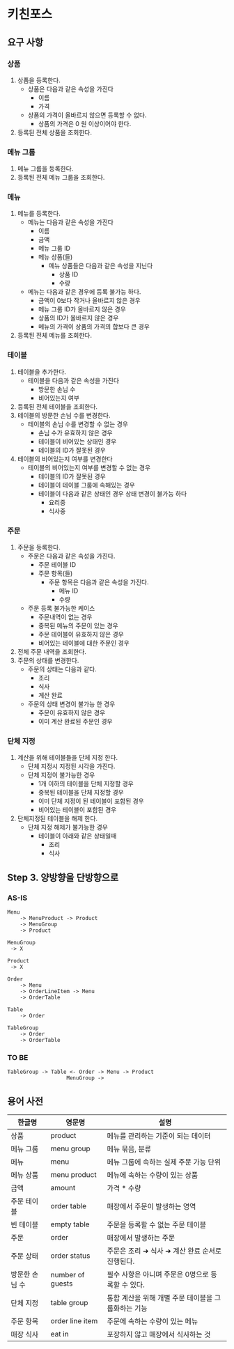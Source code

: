 # 키친포스

## 요구 사항
### 상품
1. 상품을 등록한다.
    * 상품은 다음과 같은 속성을 가진다
        * 이름
        * 가격
    * 상품의 가격이 올바르지 않으면 등록할 수 없다.
        * 상품의 가격은 0 원 이상이어야 한다.
2. 등록된 전체 상품을 조회한다.

### 메뉴 그룹
1. 메뉴 그룹을 등록한다.
2. 등록된 전체 메뉴 그룹을 조회한다.

### 메뉴
1. 메뉴를 등록한다.
    * 메뉴는 다음과 같은 속성을 가진다
        * 이름
        * 금액
        * 메뉴 그룹 ID
        * 메뉴 상품(들)
            * 메뉴 상품들은 다음과 같은 속성을 지닌다
                * 상품 ID
                * 수량
    * 메뉴는 다음과 같은 경우에 등록 불가능 하다.
        * 금액이 0보다 작거나 올바르지 않은 경우
        * 메뉴 그룹 ID가 올바르지 않은 경우
        * 상품의 ID가 올바르지 않은 경우
        * 메뉴의 가격이 상품의 가격의 합보다 큰 경우
2. 등록된 전체 메뉴를 조회한다.

### 테이블
1. 테이블을 추가한다.
    * 테이블을 다음과 같은 속성을 가진다
        * 방문한 손님 수
        * 비어있는지 여부
2. 등록된 전체 테이블을 조회한다.
3. 테이블의 방문한 손님 수를 변경한다.
    * 테이블의 손님 수를 변경할 수 없는 경우
        * 손님 수가 유효하지 않은 경우
        * 테이블이 비어있는 상태인 경우
        * 테이블의 ID가 잘못된 경우
4. 테이블의 비어있는지 여부를 변경한다
    * 테이블의 비어있는지 여부를 변경할 수 없는 경우
        * 테이블의 ID가 잘못된 경우
        * 테이블이 테이블 그룹에 속해있는 경우
        * 테이블이 다음과 같은 상태인 경우 상태 변경이 불가능 하다
            * 요리중
            * 식사중

### 주문
1. 주문을 등록한다.
    * 주문은 다음과 같은 속성을 가진다.
        * 주문 테이블 ID 
        * 주문 항목(들)
            * 주문 항목은 다음과 같은 속성을 가진다.
                * 메뉴 ID
                * 수량
    * 주문 등록 불가능한 케이스
        * 주문내역이 없는 경우
        * 중복된 메뉴의 주문이 있는 경우
        * 주문 테이블이 유효하지 않은 경우
        * 비어있는 테이블에 대한 주문인 경우
2. 전체 주문 내역을 조회한다.
3. 주문의 상태를 변경한다.
    * 주문의 상태는 다음과 같다.
        * 조리
        * 식사
        * 계산 완료
    * 주문의 상태 변경이 불가능 한 경우
        * 주문이 유효하지 않은 경우
        * 이미 계산 완료된 주문인 경우

### 단체 지정
1. 계산을 위해 테이블들을 단체 지정 한다.
    * 단체 지정시 지정된 시각을 가진다.
    * 단체 지정이 불가능한 경우
        * 1개 이하의 테이블을 단체 지정할 경우
        * 중복된 테이블을 단체 지정할 경우
        * 이미 단체 지정이 된 테이블이 포함된 경우
        * 비어있는 테이블이 포함된 경우
2. 단체지정된 테이블을 해제 한다.
    * 단체 지정 해제가 불가능한 경우
        * 테이블이 아래와 같은 상태일때
            * 조리
            * 식사
            
            
## Step 3. 양방향을 단방향으로
### AS-IS
```$xslt
Menu
    -> MenuProduct -> Product 
    -> MenuGroup
    -> Product

MenuGroup
 -> X

Product
 -> X

Order
    -> Menu
    -> OrderLineItem -> Menu
    -> OrderTable

Table
    -> Order

TableGroup
    -> Order
    -> OrderTable

```          

### TO BE
```$xslt
TableGroup -> Table <- Order -> Menu -> Product
                   MenuGroup ->  
```


## 용어 사전

| 한글명 | 영문명 | 설명 |
| --- | --- | --- |
| 상품 | product | 메뉴를 관리하는 기준이 되는 데이터 |
| 메뉴 그룹 | menu group | 메뉴 묶음, 분류 |
| 메뉴 | menu | 메뉴 그룹에 속하는 실제 주문 가능 단위 |
| 메뉴 상품 | menu product | 메뉴에 속하는 수량이 있는 상품 |
| 금액 | amount | 가격 * 수량 |
| 주문 테이블 | order table | 매장에서 주문이 발생하는 영역 |
| 빈 테이블 | empty table | 주문을 등록할 수 없는 주문 테이블 |
| 주문 | order | 매장에서 발생하는 주문 |
| 주문 상태 | order status | 주문은 조리 ➜ 식사 ➜ 계산 완료 순서로 진행된다. |
| 방문한 손님 수 | number of guests | 필수 사항은 아니며 주문은 0명으로 등록할 수 있다. |
| 단체 지정 | table group | 통합 계산을 위해 개별 주문 테이블을 그룹화하는 기능 |
| 주문 항목 | order line item | 주문에 속하는 수량이 있는 메뉴 |
| 매장 식사 | eat in | 포장하지 않고 매장에서 식사하는 것 |
